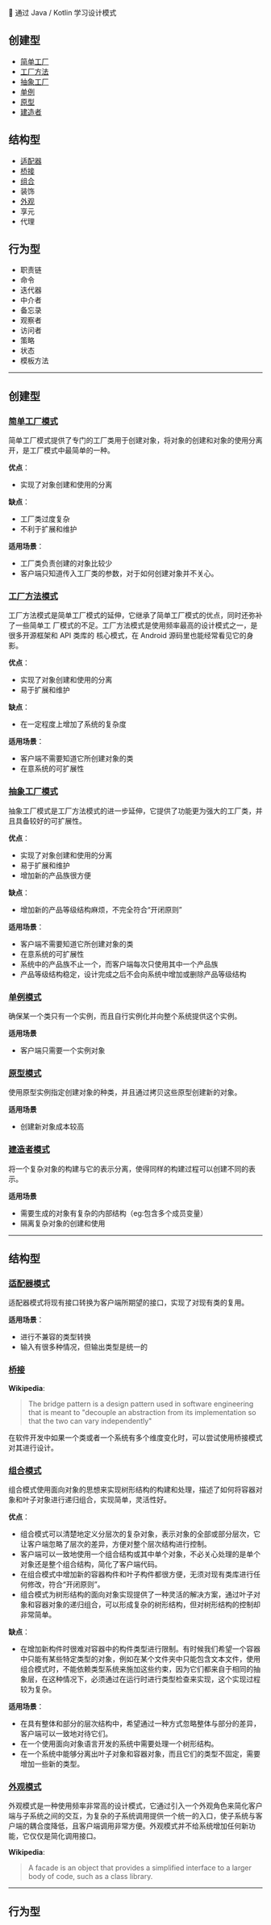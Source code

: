 :tokyo_tower: 通过 Java / Kotlin 学习设计模式

## 创建型

- [简单工厂](/simplefactory)
- [工厂方法](/factorymethod)
- [抽象工厂](/abstractfactory)
- [单例](/singleton)
- [原型](/prototype/java)
- [建造者](/builder)

## 结构型

- [适配器](/adapter)
- [桥接](/bridge)
- [组合](/composite)
- 装饰
- [外观](/facade)
- 享元
- 代理

## 行为型

- 职责链
- 命令
- 迭代器
- 中介者
- 备忘录
- 观察者
- 访问者
- 策略
- 状态
- 模板方法

---

## 创建型


### [简单工厂模式](/simplefactory)

简单工厂模式提供了专门的工厂类用于创建对象，将对象的创建和对象的使用分离开，是工厂模式中最简单的一种。

**优点**：
- 实现了对象创建和使用的分离

**缺点**：
- 工厂类过度复杂
- 不利于扩展和维护

**适用场景**：
- 工厂类负责创建的对象比较少
- 客户端只知道传入工厂类的参数，对于如何创建对象并不关心。


### [工厂方法模式](/factorymethod)

工厂方法模式是简单工厂模式的延伸，它继承了简单工厂模式的优点，同时还弥补了一些简单工
厂模式的不足。工厂方法模式是使用频率最高的设计模式之一，是很多开源框架和 API 类库的
核心模式，在 Android 源码里也能经常看见它的身影。

**优点**：
- 实现了对象创建和使用的分离
- 易于扩展和维护

**缺点**：
- 在一定程度上增加了系统的复杂度

**适用场景**：
- 客户端不需要知道它所创建对象的类
- 在意系统的可扩展性


### [抽象工厂模式](/abstractfactory)

抽象工厂模式是工厂方法模式的进一步延伸，它提供了功能更为强大的工厂类，并且具备较好的可扩展性。

**优点**：
- 实现了对象创建和使用的分离
- 易于扩展和维护
- 增加新的产品族很方便

**缺点**：
- 增加新的产品等级结构麻烦，不完全符合“开闭原则”

**适用场景**：
- 客户端不需要知道它所创建对象的类
- 在意系统的可扩展性
- 系统中的产品族不止一个，而客户端每次只使用其中一个产品族
- 产品等级结构稳定，设计完成之后不会向系统中增加或删除产品等级结构


### [单例模式](/singleton)

确保某一个类只有一个实例，而且自行实例化并向整个系统提供这个实例。

**适用场景**
- 客户端只需要一个实例对象


### [原型模式](/prototype)

使用原型实例指定创建对象的种类，并且通过拷贝这些原型创建新的对象。

**适用场景**
- 创建新对象成本较高

### [建造者模式](/builder)

将一个复杂对象的构建与它的表示分离，使得同样的构建过程可以创建不同的表示。

**适用场景**
- 需要生成的对象有复杂的内部结构（eg:包含多个成员变量）
- 隔离复杂对象的创建和使用


---


## 结构型

### [适配器模式](/adapter)

适配器模式将现有接口转换为客户端所期望的接口，实现了对现有类的复用。

**适用场景**：
- 进行不兼容的类型转换
- 输入有很多种情况，但输出类型是统一的

### [桥接](/bridge)

**Wikipedia**:

> The bridge pattern is a design pattern used in software engineering that is meant to "decouple an abstraction from its implementation so that the two can vary independently"

在软件开发中如果一个类或者一个系统有多个维度变化时，可以尝试使用桥接模式对其进行设计。

### [组合模式](/composite)

组合模式使用面向对象的思想来实现树形结构的构建和处理，描述了如何将容器对象和叶子对象进行递归组合，实现简单，灵活性好。

**优点**：
- 组合模式可以清楚地定义分层次的复杂对象，表示对象的全部或部分层次，它让客户端忽略了层次的差异，方便对整个层次结构进行控制。
- 客户端可以一致地使用一个组合结构或其中单个对象，不必关心处理的是单个对象还是整个组合结构，简化了客户端代码。
- 在组合模式中增加新的容器构件和叶子构件都很方便，无须对现有类库进行任何修改，符合“开闭原则”。
- 组合模式为树形结构的面向对象实现提供了一种灵活的解决方案，通过叶子对象和容器对象的递归组合，可以形成复杂的树形结构，但对树形结构的控制却非常简单。

**缺点**：
- 在增加新构件时很难对容器中的构件类型进行限制。有时候我们希望一个容器中只能有某些特定类型的对象，例如在某个文件夹中只能包含文本文件，使用组合模式时，不能依赖类型系统来施加这些约束，因为它们都来自于相同的抽象层，在这种情况下，必须通过在运行时进行类型检查来实现，这个实现过程较为复杂。

**适用场景**：
- 在具有整体和部分的层次结构中，希望通过一种方式忽略整体与部分的差异，客户端可以一致地对待它们。
- 在一个使用面向对象语言开发的系统中需要处理一个树形结构。
- 在一个系统中能够分离出叶子对象和容器对象，而且它们的类型不固定，需要增加一些新的类型。


### [外观模式](/facade)

外观模式是一种使用频率非常高的设计模式，它通过引入一个外观角色来简化客户端与子系统之间的交互，为复杂的子系统调用提供一个统一的入口，使子系统与客户端的耦合度降低，且客户端调用非常方便。外观模式并不给系统增加任何新功能，它仅仅是简化调用接口。

**Wikipedia**:

> A facade is an object that provides a simplified interface to a larger body of code, such as a class library.

---


## 行为型
